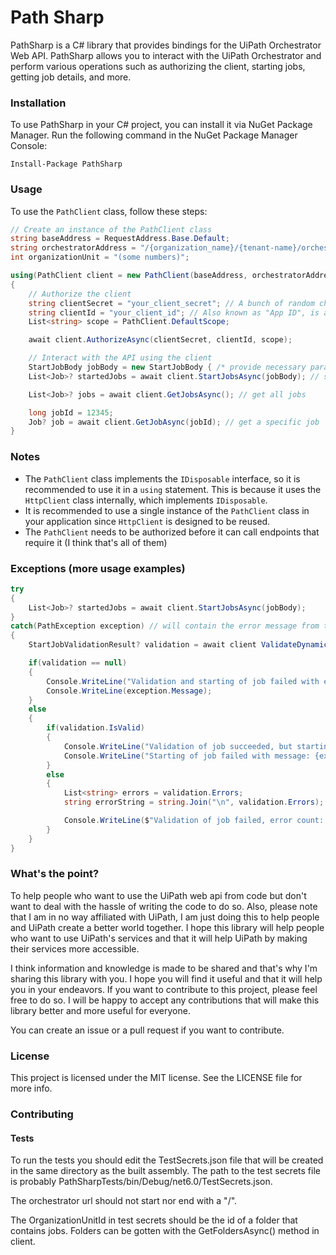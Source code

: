 # Path Sharp
PathSharp is a C# library that provides bindings for the UiPath Orchestrator Web API. PathSharp allows you to interact with the UiPath Orchestrator and perform various operations such as authorizing the client, starting jobs, getting job details, and more.

### Installation
To use PathSharp in your C# project, you can install it via NuGet Package Manager. Run the following command in the NuGet Package Manager Console:

```Install-Package PathSharp```

### Usage

To use the `PathClient` class, follow these steps:

```csharp
// Create an instance of the PathClient class
string baseAddress = RequestAddress.Base.Default;
string orchestratorAddress = "/{organization_name}/{tenant-name}/orchestrator_";
int organizationUnit = "(some numbers)";

using(PathClient client = new PathClient(baseAddress, orchestratorAddress, organizationUnit))
{
    // Authorize the client
    string clientSecret = "your_client_secret"; // A bunch of random characters
    string clientId = "your_client_id"; // Also known as "App ID", is a UUID
    List<string> scope = PathClient.DefaultScope;

    await client.AuthorizeAsync(clientSecret, clientId, scope);

    // Interact with the API using the client
    StartJobBody jobBody = new StartJobBody { /* provide necessary parameters */ };   
    List<Job>? startedJobs = await client.StartJobsAsync(jobBody); // start a job

    List<Job>? jobs = await client.GetJobsAsync(); // get all jobs

    long jobId = 12345;
    Job? job = await client.GetJobAsync(jobId); // get a specific job
}
```

### Notes
- The `PathClient` class implements the `IDisposable` interface, so it is recommended to use it in a `using` statement. This is because it uses the `HttpClient` class internally, which implements `IDisposable`.
- It is recommended to use a single instance of the `PathClient` class in your application since `HttpClient` is designed to be reused.
- The `PathClient` needs to be authorized before it can call endpoints that require it (I think that's all of them)

### Exceptions (more usage examples)
```csharp
try
{
    List<Job>? startedJobs = await client.StartJobsAsync(jobBody);
}
catch(PathException exception) // will contain the error message from the API
{
    StartJobValidationResult? validation = await client ValidateDynamicJobAsync(jobBody);

    if(validation == null)
    {
        Console.WriteLine("Validation and starting of job failed with exception:");
        Console.WriteLine(exception.Message);
    }
    else
    {
        if(validation.IsValid)
        {
            Console.WriteLine("Validation of job succeeded, but starting of job failed.");
            Console.WriteLine("Starting of job failed with message: {exception.Message}");
        }
        else
        {
            List<string> errors = validation.Errors;
            string errorString = string.Join("\n", validation.Errors);

            Console.WriteLine($"Validation of job failed, error count: {errorString}");
        }
    }
}
```

### What's the point?
To help people who want to use the UiPath web api from code but don't want to deal with the hassle of writing the code to do so. Also, please note that I am in no way affiliated with UiPath, I am just doing this to help people and UiPath create a better world together. I hope this library will help people who want to use UiPath's services and that it will help UiPath by making their services more accessible.

I think information and knowledge is made to be shared and that's why I'm sharing this library with you. I hope you will find it useful and that it will help you in your endeavors. If you want to contribute to this project, please feel free to do so. I will be happy to accept any contributions that will make this library better and more useful for everyone.

You can create an issue or a pull request if you want to contribute.

### License
This project is licensed under the MIT license. See the LICENSE file for more info.

### Contributing

#### Tests
To run the tests you should edit the TestSecrets.json file that will be created in the same directory as the built assembly. The path to the test secrets file is probably PathSharpTests/bin/Debug/net6.0/TestSecrets.json.

The orchestrator url should not start nor end with a "/".

The OrganizationUnitId in test secrets should be the id of a folder that contains jobs. Folders can be gotten with the GetFoldersAsync() method in client.
